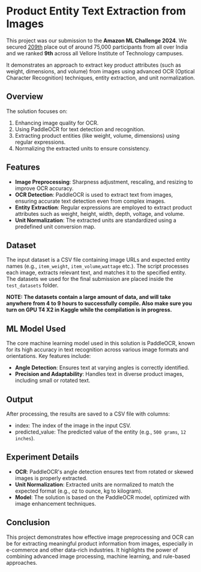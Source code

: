 # **Product Entity Text Extraction from Images**
This project was our submission to the **Amazon ML Challenge 2024**. We secured [209th](https://unstop.com/hackathons/amazon-ml-challenge-amazon-1100713/coding-challenge/200089) place out of around 75,000 participants from all over India and we ranked **9th** across all Vellore Institute of Technology campuses.

It demonstrates an approach to extract key product attributes (such as weight, dimensions, and volume) from images using advanced OCR (Optical Character Recognition) techniques, entity extraction, and unit normalization.

## **Overview**
The solution focuses on:

1.  Enhancing image quality for OCR.
2.  Using PaddleOCR for text detection and recognition.
3.  Extracting product entities (like weight, volume, dimensions) using regular expressions.
4.  Normalizing the extracted units to ensure consistency.
## **Features**
- **Image Preprocessing**: Sharpness adjustment, rescaling, and resizing to improve OCR accuracy.
- **OCR Detection**: PaddleOCR is used to extract text from images, ensuring accurate text detection even from complex images.
- **Entity Extraction**: Regular expressions are employed to extract product attributes such as weight, height, width, depth, voltage, and volume.
- **Unit Normalization**: The extracted units are standardized using a predefined unit conversion map.
## **Dataset**
The input dataset is a CSV file containing image URLs and expected entity names (e.g., `item_weight`, `item_volume`,`wattage` etc.). The script processes each image, extracts relevant text, and matches it to the specified entity. The datasets we used for the final submission are placed inside the `test_datasets` folder. 

**NOTE: The datasets contain a large amount of data, and will take anywhere from 4 to 9 hours to successfully compile. Also make sure you turn on GPU T4 X2 in Kaggle while the compilation is in progress.**
## **ML Model Used**
The core machine learning model used in this solution is PaddleOCR, known for its high accuracy in text recognition across various image formats and orientations. Key features include:

- **Angle Detection**: Ensures text at varying angles is correctly identified.
- **Precision and Adaptability**: Handles text in diverse product images, including small or rotated text.

## **Output**
After processing, the results are saved to a CSV file with columns:

- index: The index of the image in the input CSV.
- predicted_value: The predicted value of the entity (e.g., `500 grams`, `12 inches`).

## **Experiment Details**
- **OCR**: PaddleOCR's angle detection ensures text from rotated or skewed images is properly extracted.
- **Unit Normalization**: Extracted units are normalized to match the expected format (e.g., oz to ounce, kg to kilogram).
- **Model**: The solution is based on the PaddleOCR model, optimized with image enhancement techniques.

## **Conclusion**
This project demonstrates how effective image preprocessing and OCR can be for extracting meaningful product information from images, especially in e-commerce and other data-rich industries. It highlights the power of combining advanced image processing, machine learning, and rule-based approaches.  





